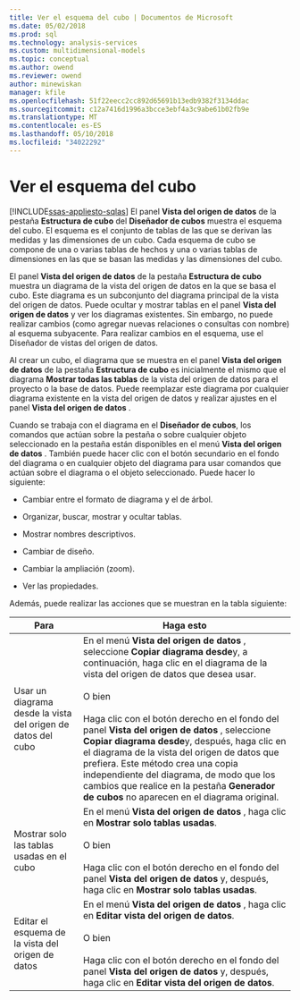 ```yaml
---
title: Ver el esquema del cubo | Documentos de Microsoft
ms.date: 05/02/2018
ms.prod: sql
ms.technology: analysis-services
ms.custom: multidimensional-models
ms.topic: conceptual
ms.author: owend
ms.reviewer: owend
author: minewiskan
manager: kfile
ms.openlocfilehash: 51f22eecc2cc892d65691b13edb9382f3134ddac
ms.sourcegitcommit: c12a7416d1996a3bcce3ebf4a3c9abe61b02fb9e
ms.translationtype: MT
ms.contentlocale: es-ES
ms.lasthandoff: 05/10/2018
ms.locfileid: "34022292"
---
```

# <a name="view-the-cube-schema"></a>Ver el esquema del cubo
[!INCLUDE[ssas-appliesto-sqlas](../../includes/ssas-appliesto-sqlas.md)]
  El panel **Vista del origen de datos** de la pestaña **Estructura de cubo** del **Diseñador de cubos** muestra el esquema del cubo. El esquema es el conjunto de tablas de las que se derivan las medidas y las dimensiones de un cubo. Cada esquema de cubo se compone de una o varias tablas de hechos y una o varias tablas de dimensiones en las que se basan las medidas y las dimensiones del cubo.  
  
 El panel **Vista del origen de datos** de la pestaña **Estructura de cubo** muestra un diagrama de la vista del origen de datos en la que se basa el cubo. Este diagrama es un subconjunto del diagrama principal de la vista del origen de datos. Puede ocultar y mostrar tablas en el panel **Vista del origen de datos** y ver los diagramas existentes. Sin embargo, no puede realizar cambios (como agregar nuevas relaciones o consultas con nombre) al esquema subyacente. Para realizar cambios en el esquema, use el Diseñador de vistas del origen de datos.  
  
 Al crear un cubo, el diagrama que se muestra en el panel **Vista del origen de datos** de la pestaña **Estructura de cubo** es inicialmente el mismo que el diagrama **Mostrar todas las tablas** de la vista del origen de datos para el proyecto o la base de datos. Puede reemplazar este diagrama por cualquier diagrama existente en la vista del origen de datos y realizar ajustes en el panel **Vista del origen de datos** .  
  
 Cuando se trabaja con el diagrama en el **Diseñador de cubos**, los comandos que actúan sobre la pestaña o sobre cualquier objeto seleccionado en la pestaña están disponibles en el menú **Vista del origen de datos** . También puede hacer clic con el botón secundario en el fondo del diagrama o en cualquier objeto del diagrama para usar comandos que actúan sobre el diagrama o el objeto seleccionado. Puede hacer lo siguiente:  
  
-   Cambiar entre el formato de diagrama y el de árbol.  
  
-   Organizar, buscar, mostrar y ocultar tablas.  
  
-   Mostrar nombres descriptivos.  
  
-   Cambiar de diseño.  
  
-   Cambiar la ampliación (zoom).  
  
-   Ver las propiedades.  
  
 Además, puede realizar las acciones que se muestran en la tabla siguiente:  
  
|Para|Haga esto|  
|--------|-------------|  
|Usar un diagrama desde la vista del origen de datos del cubo|En el menú **Vista del origen de datos** , seleccione **Copiar diagrama desde**y, a continuación, haga clic en el diagrama de la vista del origen de datos que desea usar.<br /><br /> O bien<br /><br /> Haga clic con el botón derecho en el fondo del panel **Vista del origen de datos** , seleccione **Copiar diagrama desde**y, después, haga clic en el diagrama de la vista del origen de datos que prefiera. Este método crea una copia independiente del diagrama, de modo que los cambios que realice en la pestaña **Generador de cubos** no aparecen en el diagrama original.|  
|Mostrar solo las tablas usadas en el cubo|En el menú **Vista del origen de datos** , haga clic en **Mostrar solo tablas usadas**.<br /><br /> O bien<br /><br /> Haga clic con el botón derecho en el fondo del panel **Vista del origen de datos** y, después, haga clic en **Mostrar solo tablas usadas**.|  
|Editar el esquema de la vista del origen de datos|En el menú **Vista del origen de datos** , haga clic en **Editar vista del origen de datos**.<br /><br /> O bien<br /><br /> Haga clic con el botón derecho en el fondo del panel **Vista del origen de datos** y, después, haga clic en **Editar vista del origen de datos**.|  
  
  
